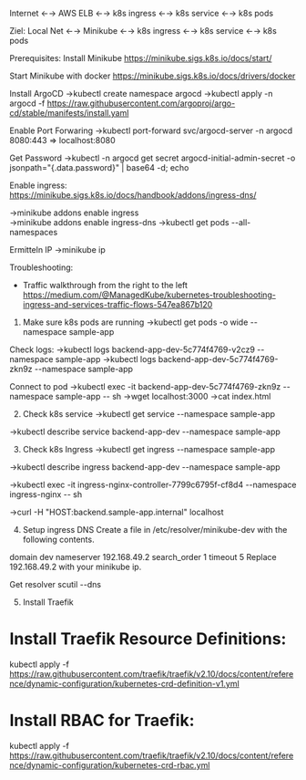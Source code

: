 Internet ←-> AWS ELB ←-> k8s ingress ←-> k8s service ←-> k8s pods

Ziel:
Local Net ←-> Minikube ←-> k8s ingress ←-> k8s service ←-> k8s pods

Prerequisites:
Install Minikube
https://minikube.sigs.k8s.io/docs/start/

Start Minikube with docker
https://minikube.sigs.k8s.io/docs/drivers/docker

Install ArgoCD
->kubectl create namespace argocd
->kubectl apply -n argocd -f https://raw.githubusercontent.com/argoproj/argo-cd/stable/manifests/install.yaml

Enable Port Forwaring
->kubectl port-forward svc/argocd-server -n argocd 8080:443
=> localhost:8080

Get Password
->kubectl -n argocd get secret argocd-initial-admin-secret -o jsonpath="{.data.password}" | base64 -d; echo

Enable ingress:
https://minikube.sigs.k8s.io/docs/handbook/addons/ingress-dns/

->minikube addons enable ingress  
->minikube addons enable ingress-dns
->kubectl get pods --all-namespaces

Ermitteln IP
->minikube ip 

Troubleshooting:
- Traffic walkthrough from the right to the left
https://medium.com/@ManagedKube/kubernetes-troubleshooting-ingress-and-services-traffic-flows-547ea867b120

1. Make sure k8s pods are running
->kubectl get pods -o wide --namespace sample-app

Check logs:
->kubectl logs backend-app-dev-5c774f4769-v2cz9 --namespace sample-app
->kubectl logs backend-app-dev-5c774f4769-zkn9z --namespace sample-app

Connect to pod
->kubectl exec -it backend-app-dev-5c774f4769-zkn9z --namespace sample-app -- sh
->wget localhost:3000
->cat index.html

2. Check k8s service
->kubectl get service --namespace sample-app

->kubectl describe service backend-app-dev --namespace sample-app

3. Check k8s Ingress
->kubectl get ingress --namespace sample-app

->kubectl describe ingress backend-app-dev --namespace sample-app

->kubectl exec -it ingress-nginx-controller-7799c6795f-cf8d4 --namespace ingress-nginx -- sh

->curl -H "HOST:backend.sample-app.internal" localhost

4. Setup ingress DNS
Create a file in /etc/resolver/minikube-dev with the following contents.

domain dev
nameserver 192.168.49.2
search_order 1
timeout 5
Replace 192.168.49.2 with your minikube ip.

Get resolver 
scutil --dns



5. Install Traefik
# Install Traefik Resource Definitions:
kubectl apply -f https://raw.githubusercontent.com/traefik/traefik/v2.10/docs/content/reference/dynamic-configuration/kubernetes-crd-definition-v1.yml

# Install RBAC for Traefik:
kubectl apply -f https://raw.githubusercontent.com/traefik/traefik/v2.10/docs/content/reference/dynamic-configuration/kubernetes-crd-rbac.yml